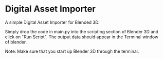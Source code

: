 # Digital Asset Importer
A simple Digital Asset Importer for Blended 3D.

Simply drop the code in main.py into the scripting section of Blender 3D and click on "Run Script". The output data should appear in the Terminal window of blender.

Note: Make sure that you start up Blender 3D through the terminal.
